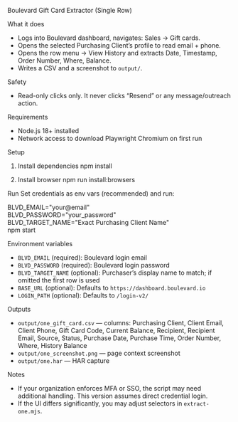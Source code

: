 Boulevard Gift Card Extractor (Single Row)

What it does
- Logs into Boulevard dashboard, navigates: Sales → Gift cards.
- Opens the selected Purchasing Client’s profile to read email + phone.
- Opens the row menu → View History and extracts Date, Timestamp, Order Number, Where, Balance.
- Writes a CSV and a screenshot to `output/`.

Safety
- Read-only clicks only. It never clicks “Resend” or any message/outreach action.

Requirements
- Node.js 18+ installed
- Network access to download Playwright Chromium on first run

Setup
1) Install dependencies
   npm install

2) Install browser
   npm run install:browsers

Run
Set credentials as env vars (recommended) and run:

  BLVD_EMAIL="your@email" \
  BLVD_PASSWORD="your_password" \
  BLVD_TARGET_NAME="Exact Purchasing Client Name" \
  npm start

Environment variables
- `BLVD_EMAIL` (required): Boulevard login email
- `BLVD_PASSWORD` (required): Boulevard login password
- `BLVD_TARGET_NAME` (optional): Purchaser’s display name to match; if omitted the first row is used
- `BASE_URL` (optional): Defaults to `https://dashboard.boulevard.io`
- `LOGIN_PATH` (optional): Defaults to `/login-v2/`

Outputs
- `output/one_gift_card.csv` — columns: Purchasing Client, Client Email, Client Phone, Gift Card Code, Current Balance, Recipient, Recipient Email, Source, Status, Purchase Date, Purchase Time, Order Number, Where, History Balance
- `output/one_screenshot.png` — page context screenshot
- `output/one.har` — HAR capture

Notes
- If your organization enforces MFA or SSO, the script may need additional handling. This version assumes direct credential login.
- If the UI differs significantly, you may adjust selectors in `extract-one.mjs`.

